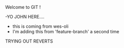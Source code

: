 Welcome to GIT !

-YO JOHN HERE....

- this is coming from wes-oli
- I'm adding this from 'feature-branch' a second time

TRYING OUT REVERTS
